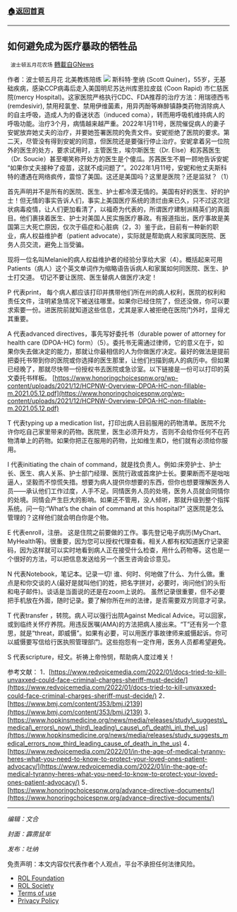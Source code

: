 ###  [:house:返回首頁](https://github.com/ourhimalayas/txt)
---


## 如何避免成为医疗暴政的牺牲品
` 波士顿五月花农场` [轉載自GNews](https://gnews.org/zh-hans/1884722/)

作者：波士顿五月花 北美教练陪练
![](https://assets.gnews.org/wp-content/uploads/2022/01/ef3242528116f3c3.jpg)
斯科特·奎纳 (Scott Quiner)，55岁，无基础疾病，感染CCP病毒后走入美国明尼苏达州库恩拉皮兹 (Coon Rapid) 市仁慈医院(mercy Hospital)。这家医院严格执行CDC、FDA推荐的治疗方法：用瑞德西韦(remdesivir), 禁用羟氯奎、禁用伊维菌素，用异丙酚等麻醉镇静类药物消除病人的自主呼吸，造成人为的昏迷状态（induced coma），转而用呼吸机维持病人的呼吸功能。治疗3个月，病情越来越严重。2022年1月11号，医院催促病人的妻子安妮放弃她丈夫的治疗，并要她签署医院的免责文件。安妮拒绝了医院的要求。第二天，尽管没有得到安妮的同意，但医院还是要强行停止治疗。安妮拿着另一位院外的医生的处方，要求试用时，主管医生，埃尔斯医生（Dr. Else）和苏茜医生 （Dr. Soucie）甚至嘲笑称开处方的医生是个傻瓜。苏茜医生不屑一顾地告诉安妮 “如果你丈夫接种了疫苗，这就不成问题了”。2022年1月11号，安妮和他丈夫斯科特的遭遇在网络疯传，震惊了美国。这还是美国吗？这里是医院？还是监狱？（1）

首先声明并不是所有的医院、医生、护士都冷漠无情的。美国有好的医生、好的护士！但无情的事实告诉人们，事实上美国医疗系统的溃烂由来已久，只不过这次冠状病毒疫情，让人们更加看清了，以福奇为代表的，所谓医疗建制派精英们的真面目。他们裹挟着医生、护士对美国人民实施医疗暴政。有报道指出，医疗事故是美国第三大死亡原因，仅次于癌症和心脏病（2，3）鉴于此，目前有一种新的职业，病人权益维护者（patient advocate），实际就是帮助病人和家属同医院、医务人员交流，避免上当受骗。

现将一位名叫Melanie的病人权益维护者的经验分享给大家（4）。概括起来可用Patients（病人）这个英文单词作为缩略语告诉病人和家属如何同医院、医生、护士打交道。 切记不要让医院、医生替病人做医疗决定！

P 代表print， 每个病人都应该打印并携带他们所在州的病人权利，医院的权利和责任文件，注明紧急情况下被送往哪里。如果你已经住院了，但还没做，你可以要求索要一份。进医院前就知道这些信息，尤其是家人被拒绝在医院门外时，显得尤其重要。

A 代表advanced directives，事先写好委托书（durable power of attorney for health care (DPOA-HC) form）（5）。委托书无需通过律师，它的意义在于，如果你失去做决定的能力，那就让你最相信的人为你做医疗决定。最好的做法是提前把委托书带到你的医院或你选择的医生那里，让他们扫描到病人的病历中。但如果已经晚了，那就尽快带一份授权书去医院或急诊室。以下链接是一份可以打印的英文委托书样板。
[https://www.honoringchoicespnw.org/wp-content/uploads/2021/12/HCPNW-Overview-DPOA-HC-non-fillable-m.2021.05.12.pdf](https://www.honoringchoicespnw.org/wp-content/uploads/2021/12/HCPNW-Overview-DPOA-HC-non-fillable-m.2021.05.12.pdf)

T 代表typing up a medication list，打印出病人目前服用的药物清单。医院不允许你吃自己家里带来的药物。医院里，医生必须开处方，否则不会给你任何不在药物清单上的药物。如果你把正在服用的药物，比如维生素D，他们就有必须给你服用。

I 代表initiating the chain of command，就是找负责人。例如:床旁护士、护士长、医生、病人关系、护士部门经理、医院行政或首席护士长。要果断而不是咄咄逼人，坚毅而不惊慌失措。想要为病人提供你想要的东西，但你也想要理解医务人员——承认他们工作过度，人手不足。同情医务人员的处境，医务人员就会同情你的处境。同情会产生巨大的影响。如果还不管用，没人倾听，那就升级到整个指挥系统。问一句:“What’s the chain of command at this hospital?” 这医院是怎么管理的？这样他们就会明白你是个物。

E 代表enroll，注册。 这是住院之前要做的工作。事先登记电子病历(MyChart、MyHealth等)。很重要，因为您可以授权代理查看。相关人都有权知道医疗记录密码，因为这样就可以实时地看到病人正在接受什么检查，用什么药物等。这也是一个很好的方法，可以把信息发送给另一个医生咨询会诊意见。

N 代表Notebook，笔记本。记录一切! 谁、何时、何地做了什么、为什么做。重点是和你交谈的人(最好是就叫他们的姓，把名字拼对，必要时，询问他们的头衔和电子邮件)。谈话是当面说的还是在zoom上说的。 虽然记录很重要，但不必要把手机放在外面，随时记录。要了解你所在州的法律，是否需要双方同意才可录。

T 代表transfer ，转院。病人可以强行出院Against Medical Advice。可以回家，或到临终关怀疗养院。用违反医嘱(AMA)的方法把病人接出来。“T”还有另一个意思，就是“threat，即威慑”。如果有必要，可以用医疗事故律师来威慑起诉。你可以威慑要写信给行医执照管理部门。这些抱怨有一定作用，医务人员都希望避免。

S 代表scripture，经文。祈祷上帝怜悯，帮助病人度过难关！

参考文献：
1．[https://www.redvoicemedia.com/2022/01/docs-tried-to-kill-unvaxxed-could-face-criminal-charges-sheriff-must-decide/](https://www.redvoicemedia.com/2022/01/docs-tried-to-kill-unvaxxed-could-face-criminal-charges-sheriff-must-decide/)
2． [https://www.bmj.com/content/353/bmj.i2139](https://www.bmj.com/content/353/bmj.i2139)
3． [https://www.hopkinsmedicine.org/news/media/releases/study\_suggests\_medical\_errors\_now\_third\_leading\_cause\_of\_death\_in\_the\_us](https://www.hopkinsmedicine.org/news/media/releases/study_suggests_medical_errors_now_third_leading_cause_of_death_in_the_us)
4． [https://www.redvoicemedia.com/2022/01/in-the-age-of-medical-tyranny-heres-what-you-need-to-know-to-protect-your-loved-ones-patient-advocacy/](https://www.redvoicemedia.com/2022/01/in-the-age-of-medical-tyranny-heres-what-you-need-to-know-to-protect-your-loved-ones-patient-advocacy/)
5．[https://www.honoringchoicespnw.org/advance-directive-documents/](https://www.honoringchoicespnw.org/advance-directive-documents/)

* * *

*编辑：文合*

*封面：霹雳鼠年*

*发布：吐纳*

 

免责声明：本文内容仅代表作者个人观点，平台不承担任何法律风险。

- [ROL Foundation](https://rolfoundation.org/)
- [ROL Society](https://rolsociety.org/)
- [Terms of use](https://gnews.org/terms-of-use-3/)
- [Privacy Policy](https://gnews.org/privacy-policy/)
